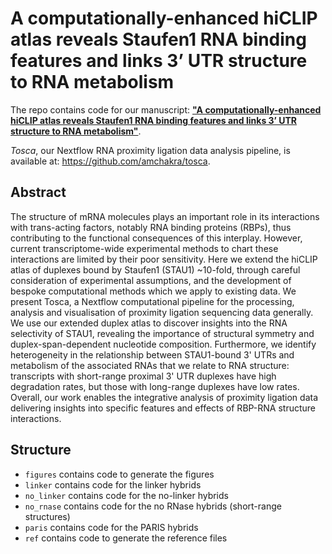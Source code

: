 # A computationally-enhanced hiCLIP atlas reveals Staufen1 RNA binding features and links 3’ UTR structure to RNA metabolism

The repo contains code for our manuscript: [**"A computationally-enhanced hiCLIP atlas reveals Staufen1 RNA binding features and links 3’ UTR structure to RNA metabolism"**](https://www.biorxiv.org/content/10.1101/2022.06.13.495933v1).

*Tosca*, our Nextflow RNA proximity ligation data analysis pipeline, is available at: https://github.com/amchakra/tosca.

## Abstract

The structure of mRNA molecules plays an important role in its interactions with trans-acting factors, notably RNA binding proteins (RBPs), thus contributing to the functional consequences of this interplay. However, current transcriptome-wide experimental methods to chart these interactions are limited by their poor sensitivity. Here we extend the hiCLIP atlas of duplexes bound by Staufen1 (STAU1) ~10-fold, through careful consideration of experimental assumptions, and the development of bespoke computational methods which we apply to existing data. We present Tosca, a Nextflow computational pipeline for the processing, analysis and visualisation of proximity ligation sequencing data generally. We use our extended duplex atlas to discover insights into the RNA selectivity of STAU1, revealing the importance of structural symmetry and duplex-span-dependent nucleotide composition. Furthermore, we identify heterogeneity in the relationship between STAU1-bound 3' UTRs and metabolism of the associated RNAs that we relate to RNA structure: transcripts with short-range proximal 3' UTR duplexes have high degradation rates, but those with long-range duplexes have low rates. Overall, our work enables the integrative analysis of proximity ligation data delivering insights into specific features and effects of RBP-RNA structure interactions.

## Structure

* `figures` contains code to generate the figures
* `linker` contains code for the linker hybrids
* `no_linker` contains code for the no-linker hybrids
* `no_rnase` contains code for the no RNase hybrids (short-range structures)
* `paris` contains code for the PARIS hybrids
* `ref` contains code to generate the reference files
